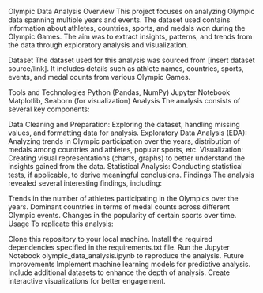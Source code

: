 Olympic Data Analysis
Overview
This project focuses on analyzing Olympic data spanning multiple years and events. The dataset used contains information about athletes, countries, sports, and medals won during the Olympic Games. The aim was to extract insights, patterns, and trends from the data through exploratory analysis and visualization.

Dataset
The dataset used for this analysis was sourced from [insert dataset source/link]. It includes details such as athlete names, countries, sports, events, and medal counts from various Olympic Games.

Tools and Technologies
Python (Pandas, NumPy)
Jupyter Notebook
Matplotlib, Seaborn (for visualization)
Analysis
The analysis consists of several key components:

Data Cleaning and Preparation: Exploring the dataset, handling missing values, and formatting data for analysis.
Exploratory Data Analysis (EDA): Analyzing trends in Olympic participation over the years, distribution of medals among countries and athletes, popular sports, etc.
Visualization: Creating visual representations (charts, graphs) to better understand the insights gained from the data.
Statistical Analysis: Conducting statistical tests, if applicable, to derive meaningful conclusions.
Findings
The analysis revealed several interesting findings, including:

Trends in the number of athletes participating in the Olympics over the years.
Dominant countries in terms of medal counts across different Olympic events.
Changes in the popularity of certain sports over time.
Usage
To replicate this analysis:

Clone this repository to your local machine.
Install the required dependencies specified in the requirements.txt file.
Run the Jupyter Notebook olympic_data_analysis.ipynb to reproduce the analysis.
Future Improvements
Implement machine learning models for predictive analysis.
Include additional datasets to enhance the depth of analysis.
Create interactive visualizations for better engagement.
